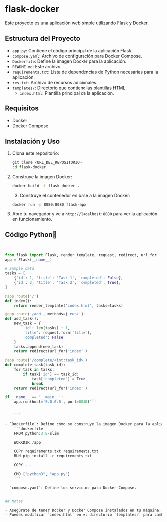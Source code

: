 ﻿# flask-docker

Este proyecto es una aplicación web simple utilizando Flask y Docker.

## Estructura del Proyecto

- `app.py`: Contiene el código principal de la aplicación Flask.
- `compose.yaml`: Archivo de configuración para Docker Compose.
- `Dockerfile`: Define la imagen Docker para la aplicación.
- `README.md`: Este archivo.
- `requirements.txt`: Lista de dependencias de Python necesarias para la aplicación.
- `res.txt`: Archivo de recursos adicionales.
- `templates/`: Directorio que contiene las plantillas HTML.
  - `index.html`: Plantilla principal de la aplicación.

## Requisitos

- Docker
- Docker Compose

## Instalación y Uso

1. Clona este repositorio:
    ```sh
    git clone <URL_DEL_REPOSITORIO>
    cd flask-docker
    ```

2. Construye la imagen Docker:
    ```sh
    docker build -t flask-docker .
    ```
    3. Construye el contenedor en base a la imagen Docker:
    ```sh
    docker run -p 8080:8080 flask-app
    ```


4. Abre tu navegador y ve a `http://localhost:8080` para ver la aplicación en funcionamiento.

## Código **Python**🐍
```python


from flask import Flask, render_template, request, redirect, url_for
app = Flask(__name__)

# Sample data
tasks = [
    {'id': 1, 'title': 'Task 1', 'completed': False},
    {'id': 2, 'title': 'Task 2', 'completed': True},
]

@app.route('/')
def index():
    return render_template('index.html', tasks=tasks)

@app.route('/add', methods=['POST'])
def add_task():
    new_task = {
        'id': len(tasks) + 1,
        'title': request.form['title'],
        'completed': False
    }
    tasks.append(new_task)
    return redirect(url_for('index'))

@app.route('/complete/<int:task_id>')
def complete_task(task_id):
    for task in tasks:
        if task['id'] == task_id:
            task['completed'] = True
            break
    return redirect(url_for('index'))

if __name__ == '__main__':
    app.run(host='0.0.0.0', port=8080)```

    
    ```

- `Dockerfile`: Define cómo se construye la imagen Docker para la aplicación.
    ```dockerfile
    FROM python:3.8-slim

    WORKDIR /app

    COPY requirements.txt requirements.txt
    RUN pip install -r requirements.txt

    COPY . .

    CMD ["python3", "app.py"]
    ```

- `compose.yaml`: Define los servicios para Docker Compose.


## Notas

- Asegúrate de tener Docker y Docker Compose instalados en tu máquina.
- Puedes modificar `index.html` en el directorio `templates/` para cambiar la apariencia de la aplicación.

